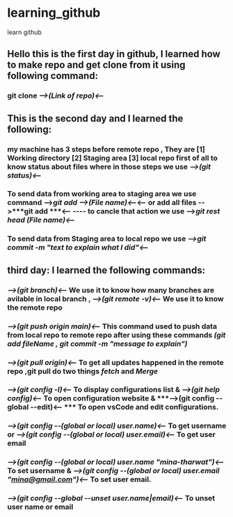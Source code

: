 # learning_github
learn github
## Hello this is the first day in github, I learned how to make repo and get clone from it using following command:
### git clone ***-->(Link of repo)<--***
## This is the second day and I learned the following:
### my machine has 3 steps before remote repo , They are  [1] Working directory [2] Staging area [3] local repo first of all to know status about files where in those steps we use ***-->(git status)<--***
### To send data from **working area** to **staging area** we use command -->***git add -->(File name)<--***<-- or add all files -->***git add ***<-- ---- to cancle that action we use -->***git rest head (File name)<--***
### To send data from **Staging area** to **local repo** we use ***-->git commit -m "text to explain what I did"<--***
## third day: I learned the following commands:
### ***-->(git branch)<--*** We use it to know how many branches are avilable in local branch , ***-->(git remote -v)<--*** We use it to know the remote repo
### ***-->(git push origin main)<--*** This command used to push data from **local repo** to **remote repo** after using these commands ***(git add fileName , git commit -m "message to explain")***
### ***-->(git pull origin)<--*** To get all updates happened in the remote repo ,**git pull** do two things ***fetch*** and ***Merge***
### ***-->(git config -l)<--*** To display configurations list & ***-->(git help config)<--*** To open configuration website & ***-->(git config --global --edit)<-- *** To open vsCode and edit configurations.
### ***-->(git config --(global or local) user.name)<--*** To get username or ***-->(git config --(global or local) user.email)<--*** To get user email
### ***-->(git config --(global or local) user.name "mina-tharwat")<--*** To set username & ***-->(git config --(global or local) user.email "mina@gmail.com")<--*** To set user email.
### ***-->(git config --global --unset user.name|email)<--*** To unset user name or email
